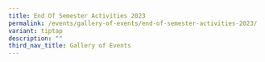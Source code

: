 ```yaml
---
title: End Of Semester Activities 2023
permalink: /events/gallery-of-events/end-of-semester-activities-2023/
variant: tiptap
description: ""
third_nav_title: Gallery of Events
---
```


